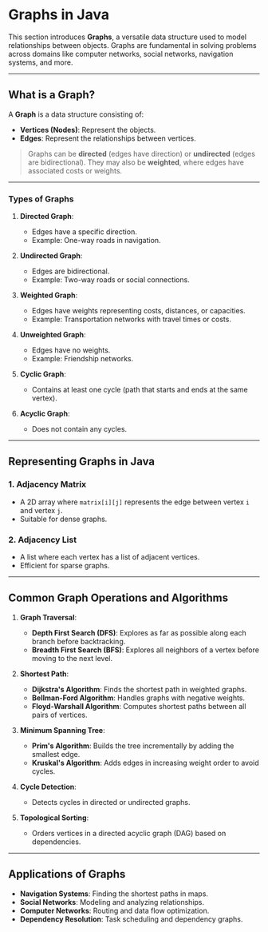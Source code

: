 # Graphs in Java

This section introduces **Graphs**, a versatile data structure used to model relationships between objects. Graphs are fundamental in solving problems across domains like computer networks, social networks, navigation systems, and more.

---

## What is a Graph?

A **Graph** is a data structure consisting of:
- **Vertices (Nodes)**: Represent the objects.
- **Edges**: Represent the relationships between vertices.

> Graphs can be **directed** (edges have direction) or **undirected** (edges are bidirectional). They may also be **weighted**, where edges have associated costs or weights.

---

### Types of Graphs

1. **Directed Graph**:
    - Edges have a specific direction.
    - Example: One-way roads in navigation.

2. **Undirected Graph**:
    - Edges are bidirectional.
    - Example: Two-way roads or social connections.

3. **Weighted Graph**:
    - Edges have weights representing costs, distances, or capacities.
    - Example: Transportation networks with travel times or costs.

4. **Unweighted Graph**:
    - Edges have no weights.
    - Example: Friendship networks.

5. **Cyclic Graph**:
    - Contains at least one cycle (path that starts and ends at the same vertex).

6. **Acyclic Graph**:
    - Does not contain any cycles.

---

## Representing Graphs in Java

### 1. **Adjacency Matrix**
- A 2D array where `matrix[i][j]` represents the edge between vertex `i` and vertex `j`.
- Suitable for dense graphs.

### 2. **Adjacency List**
- A list where each vertex has a list of adjacent vertices.
- Efficient for sparse graphs.

---

## Common Graph Operations and Algorithms

1. **Graph Traversal**:
    - **Depth First Search (DFS)**: Explores as far as possible along each branch before backtracking.
    - **Breadth First Search (BFS)**: Explores all neighbors of a vertex before moving to the next level.

2. **Shortest Path**:
    - **Dijkstra's Algorithm**: Finds the shortest path in weighted graphs.
    - **Bellman-Ford Algorithm**: Handles graphs with negative weights.
    - **Floyd-Warshall Algorithm**: Computes shortest paths between all pairs of vertices.

3. **Minimum Spanning Tree**:
    - **Prim's Algorithm**: Builds the tree incrementally by adding the smallest edge.
    - **Kruskal's Algorithm**: Adds edges in increasing weight order to avoid cycles.

4. **Cycle Detection**:
    - Detects cycles in directed or undirected graphs.

5. **Topological Sorting**:
    - Orders vertices in a directed acyclic graph (DAG) based on dependencies.

---

## Applications of Graphs

- **Navigation Systems**: Finding the shortest paths in maps.
- **Social Networks**: Modeling and analyzing relationships.
- **Computer Networks**: Routing and data flow optimization.
- **Dependency Resolution**: Task scheduling and dependency graphs.